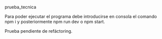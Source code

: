 prueba_tecnica

Para poder ejecutar el programa debe introducirse en consola el comando npm i y posteriormente npm run dev o npm start.

Prueba pendiente de refáctoring.